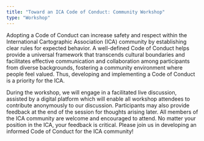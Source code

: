 ```yaml
---
title: "Toward an ICA Code of Conduct: Community Workshop"
type: "Workshop"
---
```


Adopting a Code of Conduct can increase safety and respect within the International Cartographic Association (ICA) community by establishing clear rules for expected behavior. A well-defined Code of Conduct helps provide a universal framework that transcends cultural boundaries and facilitates effective communication and collaboration among participants from diverse backgrounds, fostering a community environment where people feel valued. Thus, developing and implementing a Code of Conduct is a priority for the ICA.

During the workshop, we will engage in a facilitated live discussion, assisted by a digital platform which will enable all workshop attendees to contribute anonymously to our discussion. Participants may also provide feedback at the end of the session for thoughts arising later.
All members of the ICA community are welcome and encouraged to attend. No matter your position in the ICA, your feedback is critical. Please join us in developing an informed Code of Conduct for the ICA community!
